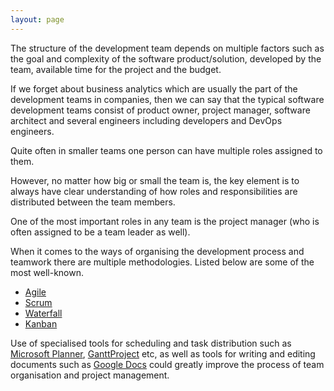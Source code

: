 ```yaml
---
layout: page
---
```

The structure of the development team depends on multiple factors such as the goal and complexity of the software product/solution, developed by the team, available time for the project and the budget.

If we forget about business analytics which are usually the part of the development teams in companies, then we can say that the typical software development teams consist of product owner, project manager, software architect and several engineers including developers and DevOps engineers.

Quite often in smaller teams one person can have multiple roles assigned to them.

However, no matter how big or small the team is, the key element is to always have clear understanding of how roles and responsibilities are distributed between the team members.

One of the most important roles in any team is the project manager (who is often assigned to be a team leader as well).

When it comes to the ways of organising the development process and teamwork there are multiple methodologies. Listed below are some of the most well-known.

* [Agile](https://www.atlassian.com/agile)
* [Scrum](https://www.atlassian.com/agile/scrum)
* [Waterfall](https://en.wikipedia.org/wiki/Waterfall_model)
* [Kanban](https://www.atlassian.com/agile/kanban)

Use of specialised tools for scheduling and task distribution such as [Microsoft Planner](https://g.co/kgs/MmUwj8), [GanttProject](https://www.ganttproject.biz) etc, as well as tools for writing and editing documents such as [Google Docs](https://g.co/kgs/DhsoFD) could greatly improve the process of team organisation and project management.
